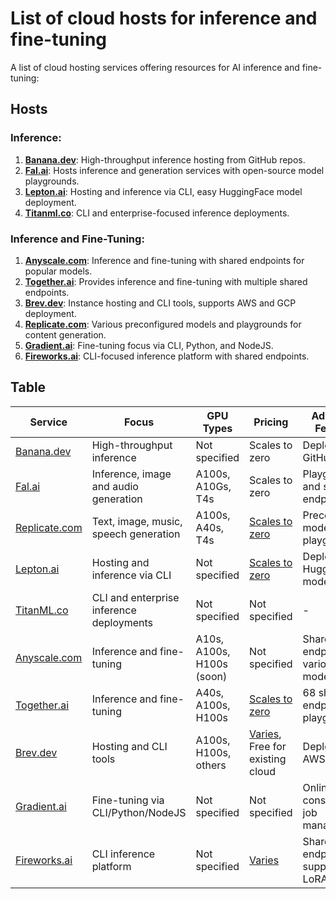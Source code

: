# List of cloud hosts for inference and fine-tuning

A list of cloud hosting services offering resources for AI inference and fine-tuning:

## Hosts

### Inference:
1. [**Banana.dev**](https://banana.dev/): High-throughput inference hosting from GitHub repos.
2. [**Fal.ai**](https://fal.ai/): Hosts inference and generation services with open-source model playgrounds.
4. [**Lepton.ai**](https://lepton.ai/): Hosting and inference via CLI, easy HuggingFace model deployment.
5. [**Titanml.co**](https://titanml.co/): CLI and enterprise-focused inference deployments.

### Inference and Fine-Tuning:
1. [**Anyscale.com**](https://anyscale.com/): Inference and fine-tuning with shared endpoints for popular models.
2. [**Together.ai**](https://together.ai/): Provides inference and fine-tuning with multiple shared endpoints.
3. [**Brev.dev**](https://brev.dev/): Instance hosting and CLI tools, supports AWS and GCP deployment.
4. [**Replicate.com**](https://replicate.com/): Various preconfigured models and playgrounds for content generation.
5. [**Gradient.ai**](https://gradient.ai/): Fine-tuning focus via CLI, Python, and NodeJS.
6. [**Fireworks.ai**](https://fireworks.ai/): CLI-focused inference platform with shared endpoints.

## Table

| Service | Focus | GPU Types | Pricing | Additional Features |
|------------------|-------|-----------|---------|---------------------|
| [Banana.dev](https://www.banana.dev/) | High-throughput inference | Not specified | Scales to zero | Deploys from GitHub repo |
| [Fal.ai](https://www.fal.ai/) | Inference, image and audio generation | A100s, A10Gs, T4s | Scales to zero | Playgrounds and shared endpoints |
| [Replicate.com](https://replicate.com/) | Text, image, music, speech generation | A100s, A40s, T4s | [Scales to zero](https://replicate.com/pricing) | Preconfigured models and playgrounds |
| [Lepton.ai](https://www.lepton.ai/) | Hosting and inference via CLI | Not specified | [Scales to zero](https://www.lepton.ai/pricing) | Deploys HuggingFace models |
| [TitanML.co](https://titanml.co/) | CLI and enterprise inference deployments | Not specified | Not specified | - |
| [Anyscale.com](https://www.anyscale.com/endpoints) | Inference and fine-tuning | A10s, A100s, H100s (soon) | Not specified | Shared endpoints for various models |
| [Together.ai](https://www.together.ai/) | Inference and fine-tuning | A40s, A100s, H100s | [Scales to zero](https://www.together.ai/pricing) | 68 shared endpoints and playgrounds |
| [Brev.dev](https://brev.dev/) | Hosting and CLI tools | A100s, H100s, others | [Varies](https://brev.dev/pricing), Free for existing cloud | Deploys to AWS and GCP |
| [Gradient.ai](https://gradient.ai/) | Fine-tuning via CLI/Python/NodeJS | Not specified | Not specified | Online console for job management |
| [Fireworks.ai](https://fireworks.ai/) | CLI inference platform | Not specified | [Varies](https://readme.fireworks.ai/page/pricing) | Shared endpoints, supports LoRA addons |
